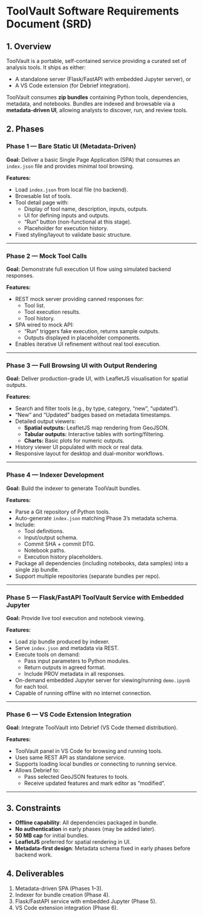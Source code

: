 # ToolVault Software Requirements Document (SRD)

## 1. Overview
ToolVault is a portable, self-contained service providing a curated set of analysis tools.
It ships as either:
- A standalone server (Flask/FastAPI with embedded Jupyter server), or
- A VS Code extension (for Debrief integration).

ToolVault consumes **zip bundles** containing Python tools, dependencies, metadata, and notebooks.
Bundles are indexed and browsable via a **metadata-driven UI**, allowing analysts to discover, run, and review tools.

## 2. Phases

### Phase 1 — Bare Static UI (Metadata-Driven)
**Goal:** Deliver a basic Single Page Application (SPA) that consumes an `index.json` file and provides minimal tool browsing.

**Features:**
- Load `index.json` from local file (no backend).
- Browsable list of tools.
- Tool detail page with:
  - Display of tool name, description, inputs, outputs.
  - UI for defining inputs and outputs.
  - “Run” button (non-functional at this stage).
  - Placeholder for execution history.
- Fixed styling/layout to validate basic structure.

---

### Phase 2 — Mock Tool Calls
**Goal:** Demonstrate full execution UI flow using simulated backend responses.

**Features:**
- REST mock server providing canned responses for:
  - Tool list.
  - Tool execution results.
  - Tool history.
- SPA wired to mock API:
  - “Run” triggers fake execution, returns sample outputs.
  - Outputs displayed in placeholder components.
- Enables iterative UI refinement without real tool execution.

---

### Phase 3 — Full Browsing UI with Output Rendering
**Goal:** Deliver production-grade UI, with LeafletJS visualisation for spatial outputs.

**Features:**
- Search and filter tools (e.g., by type, category, “new”, “updated”).
- “New” and “Updated” badges based on metadata timestamps.
- Detailed output viewers:
  - **Spatial outputs:** LeafletJS map rendering from GeoJSON.
  - **Tabular outputs:** Interactive tables with sorting/filtering.
  - **Charts:** Basic plots for numeric outputs.
- History viewer UI populated with mock or real data.
- Responsive layout for desktop and dual-monitor workflows.

---

### Phase 4 — Indexer Development
**Goal:** Build the indexer to generate ToolVault bundles.

**Features:**
- Parse a Git repository of Python tools.
- Auto-generate `index.json` matching Phase 3’s metadata schema.
- Include:
  - Tool definitions.
  - Input/output schema.
  - Commit SHA + commit DTG.
  - Notebook paths.
  - Execution history placeholders.
- Package all dependencies (including notebooks, data samples) into a single zip bundle.
- Support multiple repositories (separate bundles per repo).

---

### Phase 5 — Flask/FastAPI ToolVault Service with Embedded Jupyter
**Goal:** Provide live tool execution and notebook viewing.

**Features:**
- Load zip bundle produced by indexer.
- Serve `index.json` and metadata via REST.
- Execute tools on demand:
  - Pass input parameters to Python modules.
  - Return outputs in agreed format.
  - Include PROV metadata in all responses.
- On-demand embedded Jupyter server for viewing/running `demo.ipynb` for each tool.
- Capable of running offline with no internet connection.

---

### Phase 6 — VS Code Extension Integration
**Goal:** Integrate ToolVault into Debrief (VS Code themed distribution).

**Features:**
- ToolVault panel in VS Code for browsing and running tools.
- Uses same REST API as standalone service.
- Supports loading local bundles or connecting to running service.
- Allows Debrief to:
  - Pass selected GeoJSON features to tools.
  - Receive updated features and mark editor as “modified”.

---

## 3. Constraints
- **Offline capability**: All dependencies packaged in bundle.
- **No authentication** in early phases (may be added later).
- **50 MB cap** for initial bundles.
- **LeafletJS** preferred for spatial rendering in UI.
- **Metadata-first design**: Metadata schema fixed in early phases before backend work.

## 4. Deliverables
1. Metadata-driven SPA (Phases 1–3).
2. Indexer for bundle creation (Phase 4).
3. Flask/FastAPI service with embedded Jupyter (Phase 5).
4. VS Code extension integration (Phase 6).
